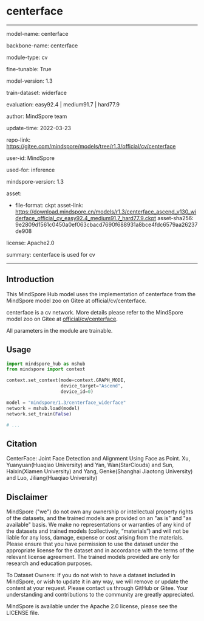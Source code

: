 # centerface

---

model-name: centerface

backbone-name: centerface

module-type: cv

fine-tunable: True

model-version: 1.3

train-dataset: widerface

evaluation: easy92.4 | medium91.7 | hard77.9

author: MindSpore team

update-time: 2022-03-23

repo-link: <https://gitee.com/mindspore/models/tree/r1.3/official/cv/centerface>

user-id: MindSpore

used-for: inference

mindspore-version: 1.3

asset:

-
    file-format: ckpt
    asset-link: <https://download.mindspore.cn/models/r1.3/centerface_ascend_v130_widerface_official_cv_easy92.4_medium91.7_hard77.9.ckpt>
    asset-sha256: 9e2809d1561c0450a0ef063cbacd7690f688931a8bce4fdc6579aa26237de908

license: Apache2.0

summary: centerface is used for cv

---

## Introduction

This MindSpore Hub model uses the implementation of centerface from the MindSpore model zoo on Gitee at official/cv/centerface.

centerface is a cv network. More details please refer to the MindSpore model zoo on Gitee at [official/cv/centerface](https://gitee.com/mindspore/models/blob/r1.3/official/cv/centerface/README.md).

All parameters in the module are trainable.

## Usage

```python
import mindspore_hub as mshub
from mindspore import context

context.set_context(mode=context.GRAPH_MODE,
                    device_target="Ascend",
                    device_id=0)

model = "mindspore/1.3/centerface_widerface"
network = mshub.load(model)
network.set_train(False)

# ...
```

## Citation

CenterFace: Joint Face Detection and Alignment Using Face as Point. Xu, Yuanyuan(Huaqiao University) and Yan, Wan(StarClouds) and Sun, Haixin(Xiamen University) and Yang, Genke(Shanghai Jiaotong University) and Luo, Jiliang(Huaqiao University)

## Disclaimer

MindSpore ("we") do not own any ownership or intellectual property rights of the datasets, and the trained models are provided on an "as is" and "as available" basis. We make no representations or warranties of any kind of the datasets and trained models (collectively, “materials”) and will not be liable for any loss, damage, expense or cost arising from the materials. Please ensure that you have permission to use the dataset under the appropriate license for the dataset and in accordance with the terms of the relevant license agreement. The trained models provided are only for research and education purposes.

To Dataset Owners: If you do not wish to have a dataset included in MindSpore, or wish to update it in any way, we will remove or update the content at your request. Please contact us through GitHub or Gitee. Your understanding and contributions to the community are greatly appreciated.

MindSpore is available under the Apache 2.0 license, please see the LICENSE file.
